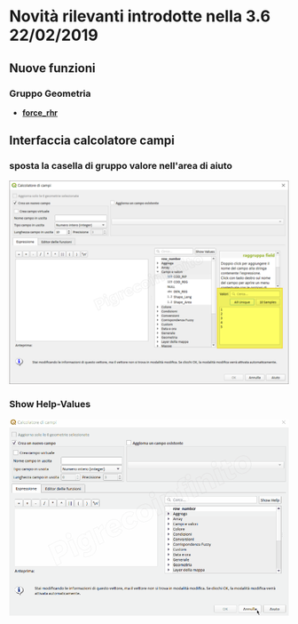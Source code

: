 # Novità rilevanti introdotte nella 3.6 22/02/2019

## Nuove funzioni

### Gruppo Geometria
* [**force_rhr**](../gr_funzioni/geometria/force_rhr.html)

## Interfaccia calcolatore campi

### sposta la casella di gruppo valore nell'area di aiuto

![screen](/img/novita_36/img1.png)

### Show Help-Values

![screen](/img/novita_36/img2.gif) 
